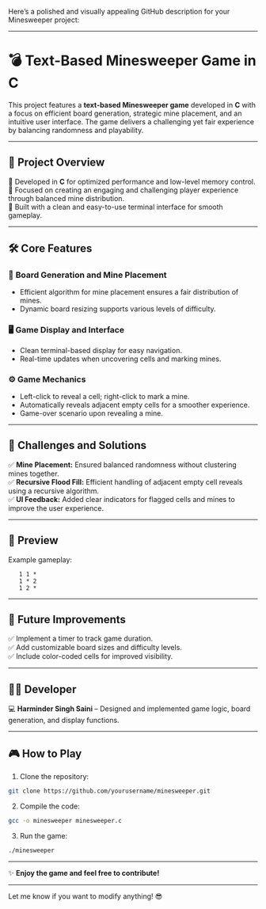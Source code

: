 Here’s a polished and visually appealing GitHub description for your Minesweeper project:

---

# 💣 **Text-Based Minesweeper Game in C**  

This project features a **text-based Minesweeper game** developed in **C** with a focus on efficient board generation, strategic mine placement, and an intuitive user interface. The game delivers a challenging yet fair experience by balancing randomness and playability.  

---

## 🎯 **Project Overview**  
🔹 Developed in **C** for optimized performance and low-level memory control.  
🔹 Focused on creating an engaging and challenging player experience through balanced mine distribution.  
🔹 Built with a clean and easy-to-use terminal interface for smooth gameplay.  

---

## 🛠️ **Core Features**
### 🧩 **Board Generation and Mine Placement**  
- Efficient algorithm for mine placement ensures a fair distribution of mines.  
- Dynamic board resizing supports various levels of difficulty.  

### 🖥️ **Game Display and Interface**  
- Clean terminal-based display for easy navigation.  
- Real-time updates when uncovering cells and marking mines.  

### ⚙️ **Game Mechanics**  
- Left-click to reveal a cell; right-click to mark a mine.  
- Automatically reveals adjacent empty cells for a smoother experience.  
- Game-over scenario upon revealing a mine.  

---

## 🌟 **Challenges and Solutions**  
✅ **Mine Placement:** Ensured balanced randomness without clustering mines together.  
✅ **Recursive Flood Fill:** Efficient handling of adjacent empty cell reveals using a recursive algorithm.  
✅ **UI Feedback:** Added clear indicators for flagged cells and mines to improve the user experience.  

---

## 📸 **Preview**  
Example gameplay:  
```  
   1 1 *  
   1 * 2  
   1 2 *  
```  

---

## 🚀 **Future Improvements**  
✅ Implement a timer to track game duration.  
✅ Add customizable board sizes and difficulty levels.  
✅ Include color-coded cells for improved visibility.  

---

## 👨‍💻 **Developer**  
💻 **Harminder Singh Saini** – Designed and implemented game logic, board generation, and display functions.  

---

## 🎮 **How to Play**  
1. Clone the repository:  
```bash
git clone https://github.com/yourusername/minesweeper.git
```
2. Compile the code:  
```bash
gcc -o minesweeper minesweeper.c
```
3. Run the game:  
```bash
./minesweeper
```

---

✨ **Enjoy the game and feel free to contribute!**  

---

Let me know if you want to modify anything! 😎
